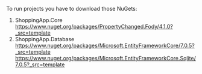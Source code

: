 To run projects you have to download those NuGets:
1. ShoppingApp.Core
https://www.nuget.org/packages/PropertyChanged.Fody/4.1.0?_src=template
2. ShoppingApp.Database
https://www.nuget.org/packages/Microsoft.EntityFrameworkCore/7.0.5?_src=template
https://www.nuget.org/packages/Microsoft.EntityFrameworkCore.Sqlite/7.0.5?_src=template
